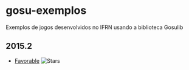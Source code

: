 gosu-exemplos
=============

Exemplos de jogos desenvolvidos no IFRN usando a biblioteca Gosulib

2015.2
------
  - [Favorable](https://github.com/Evandson/favorable-gosu) ![Stars](https://img.shields.io/github/stars/Evandson/favorable-gosu.png?style=social&label=Star "Favorable")

